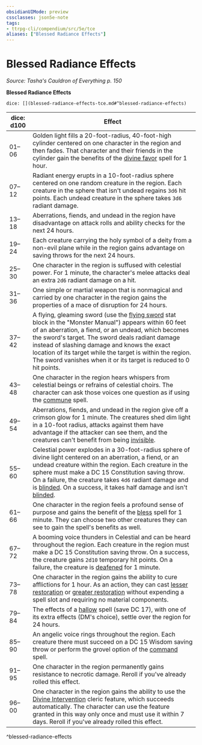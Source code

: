 ```yaml
---
obsidianUIMode: preview
cssclasses: json5e-note
tags:
- ttrpg-cli/compendium/src/5e/tce
aliases: ["Blessed Radiance Effects"]
---
```

# Blessed Radiance Effects
*Source: Tasha's Cauldron of Everything p. 150* 

**Blessed Radiance Effects**

`dice: [](blessed-radiance-effects-tce.md#^blessed-radiance-effects)`

| dice: d100 | Effect |
|------------|--------|
| 01–06 | Golden light fills a 20-foot-radius, 40-foot-high cylinder centered on one character in the region and then fades. That character and their friends in the cylinder gain the benefits of the [divine favor](3-Mechanics/CLI/spells/divine-favor.md) spell for 1 hour. |
| 07–12 | Radiant energy erupts in a 10-foot-radius sphere centered on one random creature in the region. Each creature in the sphere that isn't undead regains `3d6` hit points. Each undead creature in the sphere takes `3d6` radiant damage. |
| 13–18 | Aberrations, fiends, and undead in the region have disadvantage on attack rolls and ability checks for the next 24 hours. |
| 19–24 | Each creature carrying the holy symbol of a deity from a non-evil plane while in the region gains advantage on saving throws for the next 24 hours. |
| 25–30 | One character in the region is suffused with celestial power. For 1 minute, the character's melee attacks deal an extra `2d6` radiant damage on a hit. |
| 31–36 | One simple or martial weapon that is nonmagical and carried by one character in the region gains the properties of a mace of disruption for 24 hours. |
| 37–42 | A flying, gleaming sword (use the [flying sword](3-Mechanics/CLI/bestiary/construct/flying-sword.md) stat block in the "Monster Manual") appears within 60 feet of an aberration, a fiend, or an undead, which becomes the sword's target. The sword deals radiant damage instead of slashing damage and knows the exact location of its target while the target is within the region. The sword vanishes when it or its target is reduced to 0 hit points. |
| 43–48 | One character in the region hears whispers from celestial beings or refrains of celestial choirs. The character can ask those voices one question as if using the [commune](3-Mechanics/CLI/spells/commune.md) spell. |
| 49–54 | Aberrations, fiends, and undead in the region give off a crimson glow for 1 minute. The creatures shed dim light in a 10-foot radius, attacks against them have advantage if the attacker can see them, and the creatures can't benefit from being [invisible](3-Mechanics/CLI/rules/conditions.md#Invisible). |
| 55–60 | Celestial power explodes in a 30-foot-radius sphere of divine light centered on an aberration, a fiend, or an undead creature within the region. Each creature in the sphere must make a DC 15 Constitution saving throw. On a failure, the creature takes `4d6` radiant damage and is [blinded](3-Mechanics/CLI/rules/conditions.md#Blinded). On a success, it takes half damage and isn't [blinded](3-Mechanics/CLI/rules/conditions.md#Blinded). |
| 61–66 | One character in the region feels a profound sense of purpose and gains the benefit of the [bless](3-Mechanics/CLI/spells/bless.md) spell for 1 minute. They can choose two other creatures they can see to gain the spell's benefits as well. |
| 67–72 | A booming voice thunders in Celestial and can be heard throughout the region. Each creature in the region must make a DC 15 Constitution saving throw. On a success, the creature gains `2d10` temporary hit points. On a failure, the creature is [deafened](3-Mechanics/CLI/rules/conditions.md#Deafened) for 1 minute. |
| 73–78 | One character in the region gains the ability to cure afflictions for 1 hour. As an action, they can cast [lesser restoration](3-Mechanics/CLI/spells/lesser-restoration.md) or [greater restoration](3-Mechanics/CLI/spells/greater-restoration.md) without expending a spell slot and requiring no material components. |
| 79–84 | The effects of a [hallow](3-Mechanics/CLI/spells/hallow.md) spell (save DC 17), with one of its extra effects (DM's choice), settle over the region for 24 hours. |
| 85–90 | An angelic voice rings throughout the region. Each creature there must succeed on a DC 15 Wisdom saving throw or perform the grovel option of the [command](3-Mechanics/CLI/spells/command.md) spell. |
| 91–95 | One character in the region permanently gains resistance to necrotic damage. Reroll if you've already rolled this effect. |
| 96–00 | One character in the region gains the ability to use the [Divine Intervention](3-Mechanics/CLI/classes/cleric.md#Divine%20Intervention%20(Level%2010)) cleric feature, which succeeds automatically. The character can use the feature granted in this way only once and must use it within 7 days. Reroll if you've already rolled this effect. |
^blessed-radiance-effects